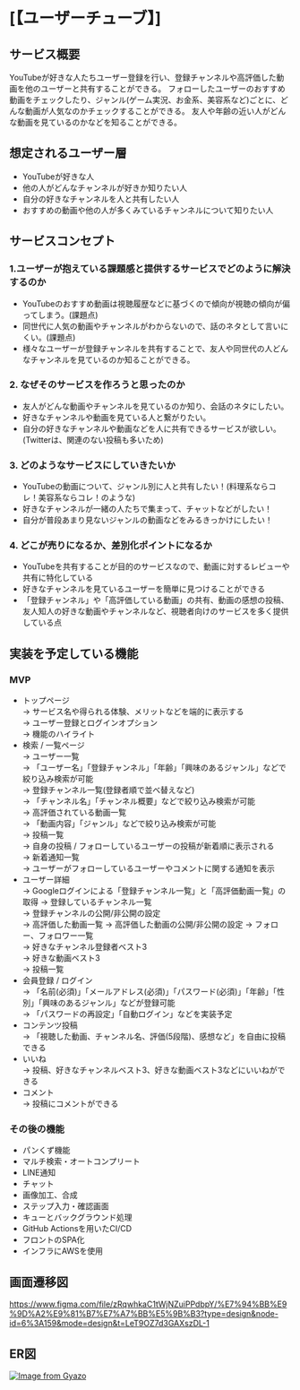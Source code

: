 # [【ユーザーチューブ】]

## サービス概要
YouTubeが好きな人たちユーザー登録を行い、登録チャンネルや高評価した動画を他のユーザーと共有することができる。
フォローしたユーザーのおすすめ動画をチェックしたり、ジャンル(ゲーム実況、お金系、美容系など)ごとに、どんな動画が人気なのかチェックすることができる。
友人や年齢の近い人がどんな動画を見ているのかなどを知ることができる。

## 想定されるユーザー層
* YouTubeが好きな人
* 他の人がどんなチャンネルが好きか知りたい人
* 自分の好きなチャンネルを人と共有したい人
* おすすめの動画や他の人が多くみているチャンネルについて知りたい人

## サービスコンセプト
### 1.ユーザーが抱えている課題感と提供するサービスでどのように解決するのか
* YouTubeのおすすめ動画は視聴履歴などに基づくので傾向が視聴の傾向が偏ってしまう。(課題点)
* 同世代に人気の動画やチャンネルがわからないので、話のネタとして言いにくい。(課題点)
* 様々なユーザーが登録チャンネルを共有することで、友人や同世代の人どんなチャンネルを見ているのか知ることができる。
### 2. なぜそのサービスを作ろうと思ったのか
* 友人がどんな動画やチャンネルを見ているのか知り、会話のネタにしたい。
* 好きなチャンネルや動画を見ている人と繋がりたい。
* 自分の好きなチャンネルや動画などを人に共有できるサービスが欲しい。(Twitterは、関連のない投稿も多いため)
### 3. どのようなサービスにしていきたいか
* YouTubeの動画について、ジャンル別に人と共有したい！(料理系ならコレ！美容系ならコレ！のような)
* 好きなチャンネルが一緒の人たちで集まって、チャットなどがしたい！
* 自分が普段あまり見ないジャンルの動画などをみるきっかけにしたい！
### 4. どこが売りになるか、差別化ポイントになるか
* YouTubeを共有することが目的のサービスなので、動画に対するレビューや共有に特化している
* 好きなチャンネルを見ているユーザーを簡単に見つけることができる
* 「登録チャンネル」や「高評価している動画」の共有、動画の感想の投稿、友人知人の好きな動画やチャンネルなど、視聴者向けのサービスを多く提供している点

## 実装を予定している機能
### MVP
* トップページ  
→ サービス名や得られる体験、メリットなどを端的に表示する  
→ ユーザー登録とログインオプション  
→ 機能のハイライト  
* 検索 / 一覧ページ  
→ ユーザー一覧  
 → 「ユーザー名」「登録チャンネル」「年齢」「興味のあるジャンル」などで絞り込み検索が可能  
→ 登録チャンネル一覧(登録者順で並べ替えなど)  
 → 「チャンネル名」「チャンネル概要」などで絞り込み検索が可能  
→ 高評価されている動画一覧  
 → 「動画内容」「ジャンル」などで絞り込み検索が可能   
→ 投稿一覧  
 → 自身の投稿 / フォローしているユーザーの投稿が新着順に表示される  
→ 新着通知一覧  
 → ユーザーがフォローしているユーザーやコメントに関する通知を表示  
* ユーザー詳細  
→ Googleログインによる「登録チャンネル一覧」と「高評価動画一覧」の取得
→ 登録しているチャンネル一覧  
→ 登録チャンネルの公開/非公開の設定  
→ 高評価した動画一覧
→ 高評価した動画の公開/非公開の設定
→ フォロー、フォロワー一覧  
→ 好きなチャンネル登録者ベスト3  
→ 好きな動画ベスト3  
→ 投稿一覧  
* 会員登録 / ログイン  
→ 「名前(必須)」「メールアドレス(必須)」「パスワード(必須)」「年齢」「性別」「興味のあるジャンル」などが登録可能  
→ 「パスワードの再設定」「自動ログイン」などを実装予定  
* コンテンツ投稿  
→ 「視聴した動画、チャンネル名、評価(5段階)、感想など」を自由に投稿できる  
* いいね  
→ 投稿、好きなチャンネルベスト3、好きな動画ベスト3などにいいねができる  
* コメント  
→ 投稿にコメントができる  

### その後の機能
* パンくず機能
* マルチ検索・オートコンプリート  
* LINE通知  
* チャット  
* 画像加工、合成  
* ステップ入力・確認画面  
* キューとバックグラウンド処理
* GitHub Actionsを用いたCI/CD
* フロントのSPA化
* インフラにAWSを使用

## 画面遷移図
https://www.figma.com/file/zRqwhkaC1tWjNZuiPPdbpY/%E7%94%BB%E9%9D%A2%E9%81%B7%E7%A7%BB%E5%9B%B3?type=design&node-id=6%3A159&mode=design&t=LeT9OZ7d3GAXszDL-1

## ER図
[![Image from Gyazo](https://i.gyazo.com/3d248a8a653dd7ac33eba02be751ac64.png)](https://gyazo.com/3d248a8a653dd7ac33eba02be751ac64)
